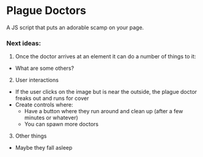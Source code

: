 # Plague Doctors

A JS script that puts an adorable scamp on your page.

### Next ideas:

1. Once the doctor arrives at an element it can do a number of things to it:

- What are some others?

2. User interactions

- If the user clicks on the image but is near the outside, the plague doctor freaks out and runs for cover
- Create controls where:
  - Have a button where they run around and clean up (after a few minutes or whatever)
  - You can spawn more doctors

3. Other things

- Maybe they fall asleep
